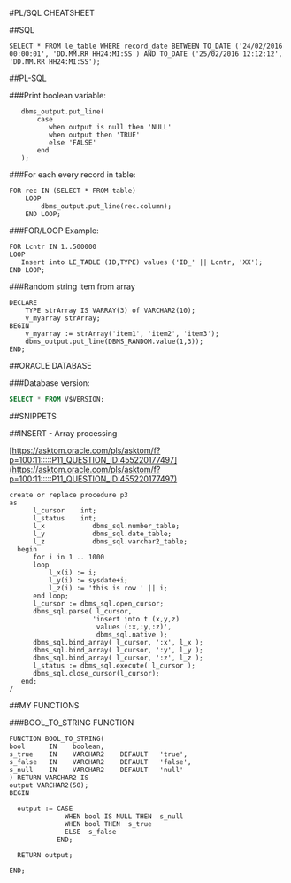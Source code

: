 #PL/SQL CHEATSHEET

##SQL
```
SELECT * FROM le_table WHERE record_date BETWEEN TO_DATE ('24/02/2016 00:00:01', 'DD.MM.RR HH24:MI:SS') AND TO_DATE ('25/02/2016 12:12:12', 'DD.MM.RR HH24:MI:SS');
```

##PL-SQL



###Print boolean variable:

```plsql
   dbms_output.put_line(
       case
          when output is null then 'NULL'
          when output then 'TRUE'
          else 'FALSE'
       end
   );
```


###For each every record in table:

```plsql
FOR rec IN (SELECT * FROM table)
    LOOP
        dbms_output.put_line(rec.column);
    END LOOP;
```

###FOR/LOOP Example:

```plsql
FOR Lcntr IN 1..500000
LOOP
   Insert into LE_TABLE (ID,TYPE) values ('ID_' || Lcntr, 'XX');
END LOOP;

```
###Random string item from array

```plsql
DECLARE
    TYPE strArray IS VARRAY(3) of VARCHAR2(10);
    v_myarray strArray;
BEGIN
    v_myarray := strArray('item1', 'item2', 'item3');
    dbms_output.put_line(DBMS_RANDOM.value(1,3));
END;
```

##ORACLE DATABASE

###Database version:
```sql
SELECT * FROM V$VERSION;
```

##SNIPPETS

##INSERT - Array processing

[https://asktom.oracle.com/pls/asktom/f?p=100:11:::::P11_QUESTION_ID:455220177497](https://asktom.oracle.com/pls/asktom/f?p=100:11:::::P11_QUESTION_ID:455220177497)
```plsql
create or replace procedure p3
as
      l_cursor    int;
      l_status    int;
      l_x            dbms_sql.number_table;
      l_y            dbms_sql.date_table;
      l_z            dbms_sql.varchar2_table;
  begin
      for i in 1 .. 1000
      loop
          l_x(i) := i;
          l_y(i) := sysdate+i;
          l_z(i) := 'this is row ' || i;
      end loop;
      l_cursor := dbms_sql.open_cursor;
      dbms_sql.parse( l_cursor,
                     'insert into t (x,y,z)
                      values (:x,:y,:z)',
                      dbms_sql.native );
      dbms_sql.bind_array( l_cursor, ':x', l_x );
      dbms_sql.bind_array( l_cursor, ':y', l_y );
      dbms_sql.bind_array( l_cursor, ':z', l_z );
      l_status := dbms_sql.execute( l_cursor );
      dbms_sql.close_cursor(l_cursor);
   end;
/

```

##MY FUNCTIONS

###BOOL_TO_STRING FUNCTION
```plsql
FUNCTION BOOL_TO_STRING(
bool      IN    boolean,
s_true    IN    VARCHAR2    DEFAULT   'true',
s_false   IN    VARCHAR2    DEFAULT   'false',
s_null    IN    VARCHAR2    DEFAULT   'null'
) RETURN VARCHAR2 IS
output VARCHAR2(50);
BEGIN

  output := CASE
              WHEN bool IS NULL THEN  s_null
              WHEN bool THEN  s_true
              ELSE  s_false
            END;

  RETURN output;

END;
```




